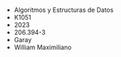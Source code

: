 
#  

- Algoritmos y Estructuras de Datos
- K1051
- 2023
- 206.394-3
- Garay
- William Maximiliano

#
